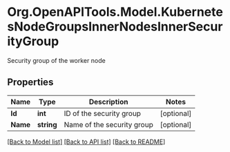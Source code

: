 # Org.OpenAPITools.Model.KubernetesNodeGroupsInnerNodesInnerSecurityGroup
Security group of the worker node

## Properties

Name | Type | Description | Notes
------------ | ------------- | ------------- | -------------
**Id** | **int** | ID of the security group | [optional] 
**Name** | **string** | Name of the security group | [optional] 

[[Back to Model list]](../README.md#documentation-for-models) [[Back to API list]](../README.md#documentation-for-api-endpoints) [[Back to README]](../README.md)

